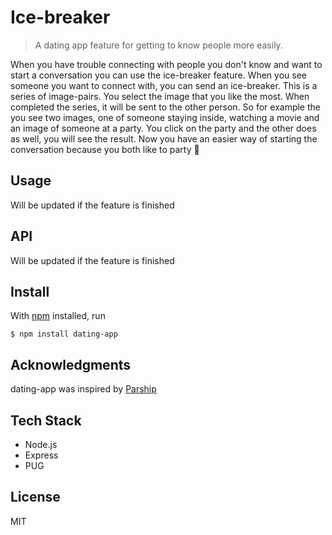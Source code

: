 # Ice-breaker

> A dating app feature for getting to know people more easily.

When you have trouble connecting with people you don't know and want to start a conversation you can use the ice-breaker feature. When you see someone you want to connect with, you can send an ice-breaker. This is a series of image-pairs. You select the image that you like the most. When completed the series, it will be sent to the other person. So for example the you see two images, one of someone staying inside, watching a movie and an image of someone at a party. You click on the party and the other does as well, you will see the result. Now you have an easier way of starting the conversation because you both like to party 🎉

## Usage
Will be updated if the feature is finished

## API
Will be updated if the feature is finished

## Install

With [npm](https://npmjs.org/) installed, run

```
$ npm install dating-app
```

## Acknowledgments

dating-app was inspired by [Parship](https://www.parship.nl/)

## Tech Stack
- Node.js
- Express
- PUG

## License

MIT
